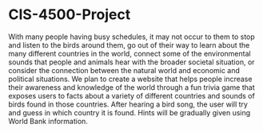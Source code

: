 # CIS-4500-Project

With many people having busy schedules, it may not occur to them to stop and listen to the birds around them, go out of their way to learn about the many different countries in the world, connect some of the environmental sounds that people and animals hear with the broader societal situation, or consider the connection between the natural world and economic and political situations. We plan to create a website that helps people increase their awareness and knowledge of the world through a fun trivia game that exposes users to facts about a variety of different countries and sounds of birds found in those countries. After hearing a bird song, the user will try and guess in which country it is found. Hints will be gradually given using World Bank information. 

